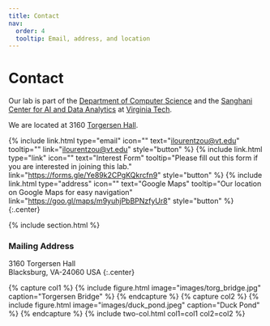 ```yaml
---
title: Contact
nav:
  order: 4
  tooltip: Email, address, and location
---
```


# <i class="fas fa-envelope"></i>Contact

Our lab is part of the [Department of Computer Science](https://cs.vt.edu/) and the [Sanghani Center for AI and Data Analytics](https://sanghani.cs.vt.edu/) at [Virginia Tech](https://vt.edu/).

We are located at 3160 [Torgersen Hall](https://www.vt.edu/about/locations/buildings/torgersen-hall.html).

{%
  include link.html
  type="email"
  icon=""
  text="ilourentzou@vt.edu"
  tooltip=""
  link="ilourentzou@vt.edu"
  style="button"
%}
{%
  include link.html
  type="link"
  icon=""
  text="Interest Form"
  tooltip="Please fill out this form if you are interested in joining this lab."
  link="https://forms.gle/Ye89k2CPgKQkrcfn9"
  style="button"
%}
{%
  include link.html
  type="address"
  icon=""
  text="Google Maps"
  tooltip="Our location on Google Maps for easy navigation"
  link="https://goo.gl/maps/m9yuhjPbBPNzfyUr8"
  style="button"
%}
{:.center}

{% include section.html %}

### <i class="fas fa-mail-bulk"></i>Mailing Address

3160 Torgersen Hall  
Blacksburg, VA-24060
USA
{:.center}

{% capture col1 %}
{%
  include figure.html
  image="images/torg_bridge.jpg"
  caption="Torgersen Bridge"
%}
{% endcapture %}
{% capture col2 %}
{%
  include figure.html
  image="images/duck_pond.jpeg"
  caption="Duck Pond"
%}
{% endcapture %}
{% include two-col.html col1=col1 col2=col2 %}
